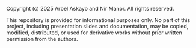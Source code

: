 Copyright (c) 2025 Arbel Askayo and Nir Manor. All rights reserved.
 
This repository is provided for informational purposes only. No part of this
project, including presentation slides and documentation, may be copied,
modified, distributed, or used for derivative works without prior written
permission from the authors.

 
